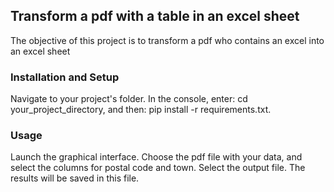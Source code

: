 ## Transform a pdf with a table in an excel sheet
The objective of this project is to transform a pdf who contains an excel into an excel sheet

### Installation and Setup
Navigate to your project's folder. In the console, enter: cd your_project_directory, and then: pip install -r requirements.txt.

### Usage
Launch the graphical interface.
Choose the pdf file with your data, and select the columns for postal code and town. Select the output file.
The results will be saved in this file.
